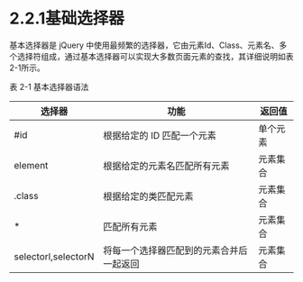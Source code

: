 # 2.2.1基础选择器

基本选择器是 jQuery 中使用最频繁的选择器，它由元素Id、Class、元素名、多个选择符组成，通过基本选择器可以实现大多数页面元素的查找，其详细说明如表 2-1所示。

表 2-1 基本选择器语法

| 选择器 | 功能 | 返回值 |
| --- | --- | --- |
| #id | 根据给定的 ID 匹配一个元素 | 单个元素 |
| element | 根据给定的元素名匹配所有元素 | 元素集合 |
| .class | 根据给定的类匹配元素 | 元素集合 |
| * | 匹配所有元素 | 元素集合 |
| selectorl,selectorN | 将每一个选择器匹配到的元素合并后一起返回 | 元素集合 |


